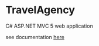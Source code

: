 # TravelAgency

C# ASP.NET MVC 5 web application

see documentation [here](https://drive.google.com/open?id=1ukGhP0i4DDVSymARQg2chdeVzeXIVD95)
